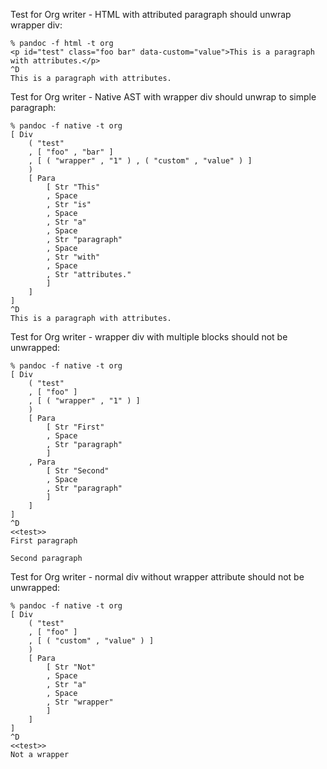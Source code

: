 Test for Org writer - HTML with attributed paragraph should unwrap wrapper div:

```
% pandoc -f html -t org
<p id="test" class="foo bar" data-custom="value">This is a paragraph with attributes.</p>
^D
This is a paragraph with attributes.

```

Test for Org writer - Native AST with wrapper div should unwrap to simple paragraph:

```
% pandoc -f native -t org
[ Div
    ( "test"
    , [ "foo" , "bar" ]
    , [ ( "wrapper" , "1" ) , ( "custom" , "value" ) ]
    )
    [ Para
        [ Str "This"
        , Space
        , Str "is"
        , Space
        , Str "a"
        , Space
        , Str "paragraph"
        , Space
        , Str "with"
        , Space
        , Str "attributes."
        ]
    ]
]
^D
This is a paragraph with attributes.

```

Test for Org writer - wrapper div with multiple blocks should not be unwrapped:

```
% pandoc -f native -t org
[ Div
    ( "test"
    , [ "foo" ]
    , [ ( "wrapper" , "1" ) ]
    )
    [ Para
        [ Str "First"
        , Space
        , Str "paragraph"
        ]
    , Para
        [ Str "Second"
        , Space
        , Str "paragraph"
        ]
    ]
]
^D
<<test>>
First paragraph

Second paragraph
```

Test for Org writer - normal div without wrapper attribute should not be unwrapped:

```
% pandoc -f native -t org
[ Div
    ( "test"
    , [ "foo" ]
    , [ ( "custom" , "value" ) ]
    )
    [ Para
        [ Str "Not"
        , Space
        , Str "a"
        , Space
        , Str "wrapper"
        ]
    ]
]
^D
<<test>>
Not a wrapper
